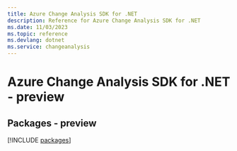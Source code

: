 ```yaml
---
title: Azure Change Analysis SDK for .NET
description: Reference for Azure Change Analysis SDK for .NET
ms.date: 11/03/2023
ms.topic: reference
ms.devlang: dotnet
ms.service: changeanalysis
---
```

# Azure Change Analysis SDK for .NET - preview
## Packages - preview
[!INCLUDE [packages](change-analysis-index.md)]